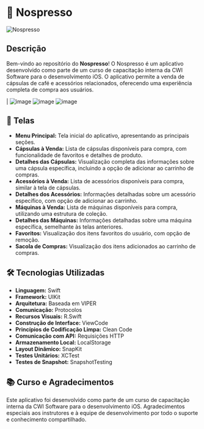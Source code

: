 # 📱 Nospresso

![Nospresso](https://img.shields.io/badge/Swift-iOS-blue)

## Descrição

Bem-vindo ao repositório do **Nospresso**! O Nospresso é um aplicativo desenvolvido como parte de um curso de capacitação interna da CWI Software para o desenvolvimento iOS. O aplicativo permite a venda de cápsulas de café e acessórios relacionados, oferecendo uma experiência completa de compra aos usuários.

| ![image](https://github.com/burghausen8/Nospresso/assets/96838388/7b9f5723-f263-420c-8290-67da180d6e35)  ![image](https://github.com/burghausen8/Nospresso/assets/96838388/d96e8554-ef95-4d87-9f42-7d6bdf29ec14)  ![image](https://github.com/burghausen8/Nospresso/assets/96838388/c82dbeb6-0c8e-4502-8739-2b30cfd2d4f8) 

## 📸 Telas

- **Menu Principal:** Tela inicial do aplicativo, apresentando as principais seções.
- **Cápsulas à Venda:** Lista de cápsulas disponíveis para compra, com funcionalidade de favoritos e detalhes de produto.
- **Detalhes das Cápsulas:** Visualização completa das informações sobre uma cápsula específica, incluindo a opção de adicionar ao carrinho de compras.
- **Acessórios à Venda:** Lista de acessórios disponíveis para compra, similar à tela de cápsulas.
- **Detalhes dos Acessórios:** Informações detalhadas sobre um acessório específico, com opção de adicionar ao carrinho.
- **Máquinas à Venda:** Lista de máquinas disponíveis para compra, utilizando uma estrutura de coleção.
- **Detalhes das Máquinas:** Informações detalhadas sobre uma máquina específica, semelhante às telas anteriores.
- **Favoritos:** Visualização dos itens favoritos do usuário, com opção de remoção.
- **Sacola de Compras:** Visualização dos itens adicionados ao carrinho de compras.

## 🛠️ Tecnologias Utilizadas

- **Linguagem:** Swift
- **Framework:** UIKit
- **Arquitetura:** Baseada em VIPER
- **Comunicação:** Protocolos
- **Recursos Visuais:** R.Swift
- **Construção de Interface:** ViewCode
- **Princípios de Codificação Limpa:** Clean Code
- **Comunicação com API:** Requisições HTTP
- **Armazenamento Local:** LocalStorage
- **Layout Dinâmico:** SnapKit
- **Testes Unitários:** XCTest
- **Testes de Snapshot:** SnapshotTesting

## 📚 Curso e Agradecimentos

Este aplicativo foi desenvolvido como parte de um curso de capacitação interna da CWI Software para o desenvolvimento iOS. Agradecimentos especiais aos instrutores e à equipe de desenvolvimento por todo o suporte e conhecimento compartilhado.



